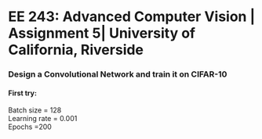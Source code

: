 # EE 243: Advanced Computer Vision | Assignment 5| University of California, Riverside
### Design a Convolutional Network and train it  on CIFAR-10

#### First try: 
Batch size = 128 \
Learning rate = 0.001 \
Epochs =200


